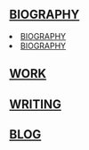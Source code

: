 ## [BIOGRAPHY](https://tianshu-z.github.io/BIOGRAPHY/)

<li><a href="biography.html">BIOGRAPHY</a></li>

<li><a href="biography.md">BIOGRAPHY</a></li>

## [WORK](https://tianshu-z.github.io/WORK/)

## [WRITING](https://tianshu-z.github.io/WRITING/)

## [BLOG](https://tianshu-z.github.io/BLOG/)
